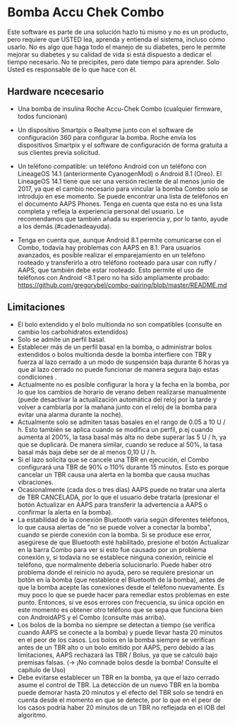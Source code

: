 

# Bomba Accu Chek Combo

Este software es parte de una solución hazlo tú mismo y no es un producto,
pero requiere que USTED lea, aprenda y entienda el sistema, incluso cómo
usarlo. No es algo que haga todo el manejo de su diabetes, pero le permite
mejorar su diabetes y su calidad de vida si está dispuesto a dedicar el tiempo
necesario. No te precipites, pero date tiempo para aprender. Solo Usted es
responsable de lo que hace con él.


## Hardware ncecesario
 
* Una bomba de insulina Roche Accu-Chek Combo
(cualquier firmware, todos funcionan)

* Un dispositivo Smartpix o Realtyme junto
con el software de configuración 360 para configurar la bomba. Roche envía los
dispositivos Smartpix y el software de configuración de forma gratuita a sus
clientes previa solicitud.

* Un teléfono compatible: un teléfono Android
con un teléfono con LineageOS 14.1 (anteriormente CyanogenMod) o Android 8.1
(Oreo). El LineageOS 14.1 tiene que ser una versión reciente de al menos junio
de 2017, ya que el cambio necesario para vincular la bomba Combo solo se
introdujo en ese momento. Se puede encontrar una lista de teléfonos en el
documento AAPS Phones. Tenga en cuenta que esta no es una lista completa y
refleja la experiencia personal del usuario. Le recomendamos que
también añada su experiencia y, por lo tanto, ayude a los demás (#cadenadeayuda).

* Tenga en cuenta que, aunque Android 8.1
permite comunicarse con el Combo, todavía hay problemas con AAPS en 8.1. Para
usuarios avanzados, es posible realizar el emparejamiento en un teléfono
rooteado y transferirlo a otro teléfono rooteado para usar con ruffy / AAPS,
que también debe estar rooteado. Esto permite el uso de teléfonos con Android
<8.1 pero no ha sido ampliamente probado: https://github.com/gregorybel/combo-pairing/blob/master/README.md


## Limitaciones

* El bolo extendido y el bolo multionda no son compatibles (consulte en cambio los carbohidratos extendidos)
* Solo se admite un perfil basal.
* Establecer más de un perfil basal en la bomba, o administrar bolos extendidos o bolos multionda desde la bomba interfiere con TBR y fuerza al lazo cerrado a un modo de suspensión baja durante 6 horas ya que al lazo cerrado no puede funcionar de manera segura bajo estas condiciones .
* Actualmente no es posible configurar la hora y la fecha en la bomba, por lo que los cambios de horario de verano deben realizarse manualmente (puede desactivar la actualización automática del reloj por la tarde y volver a cambiarla por la mañana junto con el reloj de la bomba para evitar una alarma durante la noche).
* Actualmente solo se admiten tasas basales en el rango de 0.05 a 10 U / h. Esto también se aplica cuando se modifica un perfil, p.ej cuando aumenta al 200%, la tasa basal más alta no debe superar las 5 U / h, ya que se duplicará. De manera similar, cuando se reduce al 50%, la tasa basal más baja debe ser de al menos 0,10 U / h.
* Si el lazo solicita que se cancele una TBR en ejecución, el Combo configurará una TBR de 90% o 110% durante 15 minutos. Esto es porque cancelar un TBR causa una alerta en la bomba que causa muchas vibraciones.
* Ocasionalmente (cada dos o tres días) AAPS puede no tratar una alerta de TBR CANCELADA, por lo que el usuario debe tratarla (presionar el botón Actualizar en AAPS para transferir la advertencia a AAPS o confirmar la alerta en la bomba).
* La estabilidad de la conexión Bluetooth varía según diferentes teléfonos, lo que causa alertas de "no se puede volver a conectar la bomba", cuando se pierde conexión con la bomba. Si se produce ese error, asegúrese de que Bluetooth esté habilitado, presione el botón Actualizar en la barra Combo para ver si esto fue causado por un problema conexión y, si todavía no se establece ninguna conexión, reinicie el teléfono, que normalmente debería solucionarlo. Puede haber otro problema donde el reinicio no ayuda, pero se requiere  presionar un botón en la bomba (que restablece el Bluetooth de la bomba), antes de que la bomba acepte las conexiones desde el teléfono nuevamente. Es muy poco lo que se puede hacer para remediar estos problemas en este punto. Entonces, si ve esos errores con frecuencia, su única opción en este momento es obtener otro teléfono que se sepa que funciona bien con AndroidAPS y el Combo (consulte más arriba).
* Los bolos de la bomba no siempre se detectan a tiempo (se verifica cuando AAPS se conecte a la bomba) y puede llevar hasta 20 minutos en el peor de los casos. Los bolos en la bomba siempre se verifican antes de un TBR alto o un bolo emitido por AAPS, pero debido a las limitaciones, AAPS rechazará las TBR / Bolus, ya que se calculó bajo premisas falsas. (-> ¡No comnade bolos desde la bomba! Consulte el capítulo de Uso)
* Debe evitarse establecer un TBR en la bomba, ya que el lazo cerrado asume el control de TBR. La detección de un nuevo TBR en la bomba puede demorar hasta 20 minutos y el efecto del TBR solo se tendrá en cuenta desde el momento en que se detecte, por lo que en el peor de los casos podría haber 20 minutos de un TBR  no reflejada en el IOB del algoritmo.









